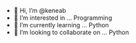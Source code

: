 - 👋 Hi, I’m @keneab
- 👀 I’m interested in ... Programming
- 🌱 I’m currently learning ... Python
- 💞️ I’m looking to collaborate on ... Python


<!---
keneab/keneab is a ✨ special ✨ repository because its `README.md` (this file) appears on your GitHub profile.
You can click the Preview link to take a look at your changes.
--->

